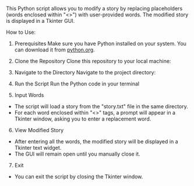This Python script allows you to modify a story by replacing placeholders (words enclosed within "<>") with user-provided words. The modified story is displayed in a Tkinter GUI.

How to Use:
1. Prerequisites
Make sure you have Python installed on your system. You can download it from [python.org](https://www.python.org/downloads/).

2. Clone the Repository
Clone this repository to your local machine:

3. Navigate to the Directory
Navigate to the project directory:

4. Run the Script
Run the Python code in your terminal

5. Input Words
- The script will load a story from the "story.txt" file in the same directory.
- For each word enclosed within "<>" tags, a prompt will appear in a Tkinter window, asking you to enter a replacement word.

6. View Modified Story
- After entering all the words, the modified story will be displayed in a Tkinter text widget.
- The GUI will remain open until you manually close it.

7. Exit
- You can exit the script by closing the Tkinter window.
